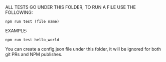 ALL TESTS GO UNDER THIS FOLDER, TO RUN A FILE USE THE FOLLOWING:

```
npm run test (file name)
```

EXAMPLE:

```
npm run test hello_world
```

You can create a config.json file under this folder, it will be ignored for both git PRs and NPM publishes.